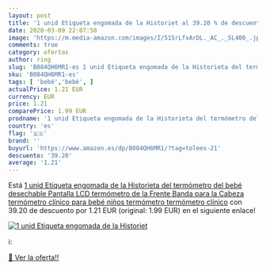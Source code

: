 ```yaml
---
layout: post
title: '1 unid Etiqueta engomada de la Historiet al 39.20 % de descuento'
date: 2020-03-09 22:07:50
image: 'https://m.media-amazon.com/images/I/51SrLfxArDL._AC_._SL400_.jpg'
comments: true
category: ofertas
author: ring
slug: 'B084QH6MR1-es 1 unid Etiqueta engomada de la Historieta del termómetro...'
sku: 'B084QH6MR1-es'
tags: [ 'bebé','bebé', ]
actualPrice: 1.21 EUR
currency: EUR
price: 1.21
comparePrice: 1.99 EUR
prodname: '1 unid Etiqueta engomada de la Historieta del termómetro del bebé desechable Pantalla LCD termómetro de la Frente Banda para la Cabeza termómetro clínico para bebé niños termómetro termómetro clínico'
country: 'es'
flag: '🇪🇸'
brand: ''
buyurl: 'https://www.amazon.es/dp/B084QH6MR1/?tag=tolees-21'
descuento: '39.20'
average: '1.21'
---
```


Está [1 unid Etiqueta engomada de la Historieta del termómetro del bebé desechable Pantalla LCD termómetro de la Frente Banda para la Cabeza termómetro clínico para bebé niños termómetro termómetro clínico](https://www.amazon.es/dp/B084QH6MR1/?tag=tolees-21) con 39.20 de descuento por 1.21 EUR (original: 1.99 EUR) en el siguiente enlace!

[![1 unid Etiqueta engomada de la Historiet](https://m.media-amazon.com/images/I/51SrLfxArDL._AC_._SL400_.jpg)](https://www.amazon.es/dp/B084QH6MR1/?tag=tolees-21)

ℹ️:


[🛒 Ver la oferta!!](https://www.amazon.es/dp/B084QH6MR1/?tag=tolees-21)
